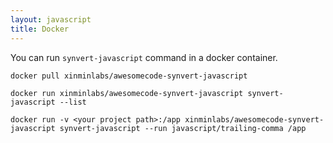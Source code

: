 ```yaml
---
layout: javascript
title: Docker
---
```


You can run `synvert-javascript` command in a docker container.

```
docker pull xinminlabs/awesomecode-synvert-javascript

docker run xinminlabs/awesomecode-synvert-javascript synvert-javascript --list

docker run -v <your project path>:/app xinminlabs/awesomecode-synvert-javascript synvert-javascript --run javascript/trailing-comma /app
```